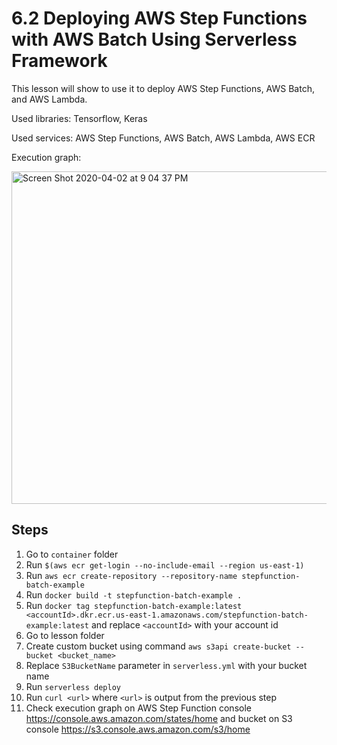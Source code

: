 # 6.2 Deploying AWS Step Functions with AWS Batch Using Serverless Framework

This lesson will show to use it to deploy AWS Step Functions, AWS Batch, and AWS Lambda.

Used libraries: Tensorflow, Keras

Used services: AWS Step Functions, AWS Batch, AWS Lambda, AWS ECR

Execution graph:

<img width="532" alt="Screen Shot 2020-04-02 at 9 04 37 PM" src="https://user-images.githubusercontent.com/3318397/78323136-72b50e80-7560-11ea-8cb6-3a1fabb3dbaa.png">

## Steps

1. Go to `container` folder
2. Run `$(aws ecr get-login --no-include-email --region us-east-1)`
3. Run `aws ecr create-repository --repository-name stepfunction-batch-example`
4. Run `docker build -t stepfunction-batch-example .`
5. Run `docker tag stepfunction-batch-example:latest <accountId>.dkr.ecr.us-east-1.amazonaws.com/stepfunction-batch-example:latest` and replace `<accountId>` with your account id
6. Go to lesson folder
7. Create custom bucket using command `aws s3api create-bucket --bucket <bucket_name>`
8. Replace `S3BucketName` parameter in `serverless.yml` with your bucket name
9. Run `serverless deploy`
10. Run `curl <url>` where `<url>` is output from the previous step
11. Check execution graph on AWS Step Function console https://console.aws.amazon.com/states/home and bucket on S3 console https://s3.console.aws.amazon.com/s3/home
